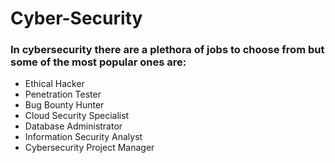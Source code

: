# Cyber-Security
### In cybersecurity there are a plethora of jobs to choose from but some of the most popular ones are:
- Ethical Hacker
- Penetration Tester
- Bug Bounty Hunter
- Cloud Security Specialist
- Database Administrator
- Information Security Analyst
- Cybersecurity Project Manager

